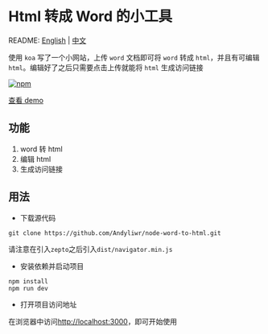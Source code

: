 # Html 转成 Word 的小工具

README: [English](README_en.md) | [中文](README.md)

使用 `koa` 写了一个小网站，上传 `word` 文档即可将 `word` 转成 `html`，并且有可编辑 `html`。编辑好了之后只需要点击上传就能将 `html` 生成访问链接

[![npm](https://img.shields.io/npm/dw/localeval.svg)](https://github.com/Andyliwr/h5-navigator)

[查看 demo]()

## 功能

1.  word 转 html
2.  编辑 html
3.  生成访问链接

## 用法

- 下载源代码

```
git clone https://github.com/Andyliwr/node-word-to-html.git
```

请注意在引入`zepto`之后引入`dist/navigator.min.js`

- 安装依赖并启动项目

```
npm install
npm run dev
```

- 打开项目访问地址

在浏览器中访问[http://localhost:3000](http://localhost:3000)，即可开始使用
